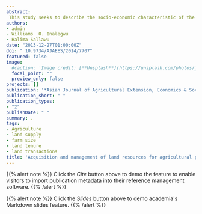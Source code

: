 ```yaml
---
abstract:
 This study seeks to describe the socio-economic characteristic of the respondents in the study area, describe the land tenure systems operational in the study area, determine the trend in farm size change in the study area over a period of five years, determine the trend in Land supply to the market in the last five years and determine the land tenure system that is dynamic in land supply to agricultural production. The cross-sectional study in the Department of Agricultural Economics and Extension Technology, Federal University of Technology, Minna, Nigeria, between January and July, 2012. The study investigated the manner and strategies adopted in acquisition and management of land resources for agricultural production in Benue State, Nigeria. A sample of 80 respondents was selected for the study through simple random sampling technique and data were collected from them using a structured questionnaire.It was found that a greater per cent (48.75%) of the respondent acquired land through inheritance indicating that no change has taken place in method of land acquisition over the years. This also underscores the near absence of land markets in most states of Nigeria. The size of holding continues to be small (<=5.58ha) which has not accentuated the commercialization of agriculture in Nigeria. The sale and purchase of land is done in a mix of market situation like exchange of farm produce, cash and other socio-cultural methods. The study recommends that policies and agricultural programmes in Nigeria should take into cognizance the existing land tenure systems and the problems that emanate from them. In addition, problems associated with small sized farms and dispersal of holdings can be resolved through a method of land reform in which the fragments are accumulated together and the land is shared among owners so that each person’s holding is in one location.
authors:
- admin
- Williams  O. Inalegwu
- Halima Sallawu
date: "2013-12-27T01:00:00Z"
doi: " 10.9734/AJAEES/2014/7707"
featured: false
image:
  #caption: 'Image credit: [**Unsplash**](https://unsplash.com/photos/jdD8gXaTZsc)'
  focal_point: ""
  preview_only: false
projects: []
publication: '*Asian Journal of Agricultural Extension, Economics & Sociology 3(1)*:63-75'
publication_short: " "
publication_types:
- "2"
publishDate: " "
summary: .
tags:
- Agriculture
- land supply
- farm size
- land tenure
- land transactions
title: 'Acquisition and management of land resources for agricultural production in Benue State, Nigeria'
---
```

{{% alert note %}}
Click the *Cite* button above to demo the feature to enable visitors to import publication metadata into their reference management software.
{{% /alert %}}

{{% alert note %}}
Click the *Slides* button above to demo academia's Markdown slides feature.
{{% /alert %}}

